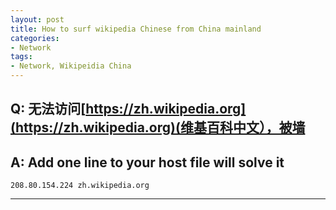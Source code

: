 ```yaml
---
layout: post
title: How to surf wikipedia Chinese from China mainland
categories:
- Network
tags:
- Network, Wikipeidia China
---
```


     
## Q: 无法访问[https://zh.wikipedia.org](https://zh.wikipedia.org)(维基百科中文），被墙	 
## A: Add one line to your host file will solve it
`208.80.154.224 zh.wikipedia.org`

----

